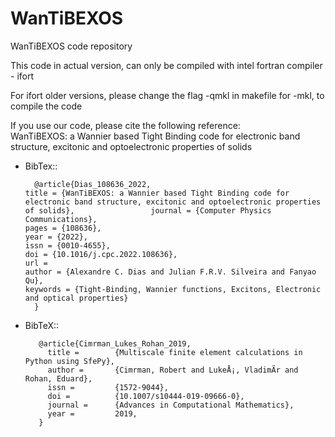 # WanTiBEXOS
WanTiBEXOS code repository

This code in actual version, can only be compiled with intel fortran compiler - ifort

For ifort older versions, please change the flag -qmkl in makefile for -mkl, to compile the code

If you use our code, please cite the following reference:  
WanTiBEXOS: a Wannier based Tight Binding code for electronic band structure, excitonic and optoelectronic properties of solids

- BibTex::

        @article{Dias_108636_2022,                                                                                                                                   title = {WanTiBEXOS: a Wannier based Tight Binding code for electronic band structure, excitonic and optoelectronic properties of solids},                 journal = {Computer Physics Communications},                                                                                                               pages = {108636},                                                                                                                                           year = {2022},                                                                                                                                             issn = {0010-4655},                                                                                                                                         doi = {10.1016/j.cpc.2022.108636},                                                                                                         url =                                                                                author = {Alexandre C. Dias and Julian F.R.V. Silveira and Fanyao Qu},                                                                                     keywords = {Tight-Binding, Wannier functions, Excitons, Electronic and optical properties}
        }

- BibTeX::

         @article{Cimrman_Lukes_Rohan_2019,
           title =        {Multiscale finite element calculations in Python using SfePy},
           author =       {Cimrman, Robert and LukeÅ¡, VladimÃ­r and Rohan, Eduard},
           issn =         {1572-9044},
           doi =          {10.1007/s10444-019-09666-0},
           journal =      {Advances in Computational Mathematics},
           year =         2019,
         }
